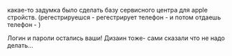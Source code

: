 какае-то задумка было сделать базу сервисного центра для apple стройств. 
(регестрируешся - регестрирует телефон - и потом отдаешь телефон - )

Логин и пароли остались ваши! 
Дизаин тоже- сами сказали что не надо делать...